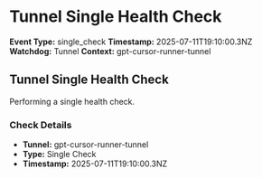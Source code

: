 # Tunnel Single Health Check

**Event Type:** single_check
**Timestamp:** 2025-07-11T19:10:00.3NZ
**Watchdog:** Tunnel
**Context:** gpt-cursor-runner-tunnel


## Tunnel Single Health Check

Performing a single health check.

### Check Details
- **Tunnel:** gpt-cursor-runner-tunnel
- **Type:** Single Check
- **Timestamp:** 2025-07-11T19:10:00.3NZ


